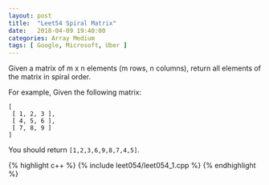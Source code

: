 ```yaml
---
layout: post
title:  "Leet54 Spiral Matrix"
date:   2018-04-09 19:40:00
categories: Array Medium
tags: [ Google, Microsoft, Uber ]
---
```


Given a matrix of m x n elements (m rows, n columns), return all elements of the matrix in spiral order.

For example,
Given the following matrix:
```
[
 [ 1, 2, 3 ],
 [ 4, 5, 6 ],
 [ 7, 8, 9 ]
]
```
You should return `[1,2,3,6,9,8,7,4,5]`.

{% highlight c++ %}
{% include leet054/leet054_1.cpp %}
{% endhighlight %}
